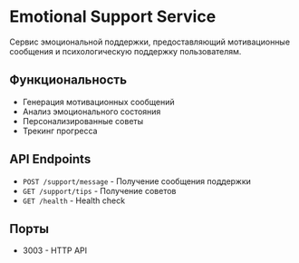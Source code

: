 # Emotional Support Service

Сервис эмоциональной поддержки, предоставляющий мотивационные сообщения и психологическую поддержку пользователям.

## Функциональность
- Генерация мотивационных сообщений
- Анализ эмоционального состояния
- Персонализированные советы
- Трекинг прогресса

## API Endpoints
- `POST /support/message` - Получение сообщения поддержки
- `GET /support/tips` - Получение советов
- `GET /health` - Health check

## Порты
- 3003 - HTTP API
